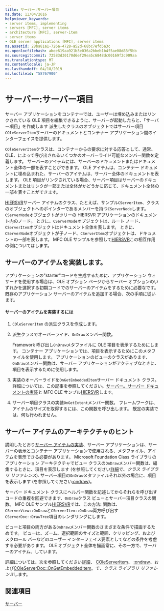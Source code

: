 ```yaml
---
title: サーバー:サーバー項目
ms.date: 11/04/2016
helpviewer_keywords:
- server items, implementing
- servers [MFC], server items
- architecture [MFC], server-item
- server items
- OLE server applications [MFC], server items
ms.assetid: 28ba81a1-726a-4728-a52d-68bc7efd5a3c
ms.openlocfilehash: abee619aa921b3e036a2bbeb1b4f5ae08d83f5bb
ms.sourcegitcommit: 72583d30170d6ef29ea5c6848dc00169f2c909aa
ms.translationtype: MT
ms.contentlocale: ja-JP
ms.lasthandoff: 04/18/2019
ms.locfileid: "58767900"
---
```

# <a name="servers-server-items"></a>サーバー:サーバー項目

サーバー アプリケーションをコンテナーでは、ユーザーは埋め込みまたはリンクされている OLE 項目を編集できるように、サーバーが起動したらと、「サーバー項目」を作成します 派生したクラスのオブジェクトではサーバー項目`COleServerItem`サーバーのドキュメントとコンテナー アプリケーション間のインターフェイスを提供します。

`COleServerItem`クラスは、コンテナーからの要求に対する応答として、通常、OLE、によって呼び出されるいくつかのオーバーライド可能なメンバー関数を定義します。 サーバーのアイテムには、サーバーのドキュメントまたはドキュメント全体の一部を表すことができます。 OLE アイテムは、コンテナー ドキュメントに埋め込まれた、サーバーのアイテムは、サーバー全体のドキュメントを表します。 OLE 項目がリンクされている場合、サーバー項目はサーバーのドキュメントまたはリンクが一部または全体がかどうかに応じて、ドキュメント全体の一部を表すことができます。

[HIERSVR](../overview/visual-cpp-samples.md)サーバー アイテムのクラス、たとえば、サンプル`CServerItem`、クラスのオブジェクトへのポインターであるメンバーを持つ`CServerNode`します。 `CServerNode`オブジェクトがツリーの HIERSVR アプリケーションのドキュメント内のノード。 ときに、`CServerNode`オブジェクトは、ルート ノード、`CServerItem`オブジェクトはドキュメント全体を表します。 ときに、`CServerNode`オブジェクトが子ノード、`CServerItem`オブジェクトは、ドキュメントの一部を表します。 MFC OLE サンプルを参照して[HIERSVR](../overview/visual-cpp-samples.md)この相互作用の例についてはします。

##  <a name="_core_implementing_server_items"></a> サーバーのアイテムを実装します。

アプリケーションの"starter"コードを生成するために、アプリケーション ウィザードを使用する場合は、OLE オプション ページからサーバー オプションのいずれかを選択する初期コードでのサーバーのアイテムをするために必要なです。 既存のアプリケーション サーバーのアイテムを追加する場合、次の手順に従います。

#### <a name="to-implement-a-server-item"></a>サーバーのアイテムを実装するには

1. `COleServerItem` の派生クラスを作成します。

1. 派生クラスでオーバーライド、`OnDraw`メンバー関数。

   Framework 呼び出し`OnDraw`メタファイルに OLE 項目を表示するためにします。 コンテナー アプリケーションでは、項目を表示するためにこのメタファイルを使用します。 アプリケーションのビューのクラスがあります、`OnDraw`メンバー関数は、サーバー アプリケーションがアクティブなときに、項目を表示するために使用します。

1. 実装のオーバーライドを`OnGetEmbeddedItem`サーバー ドキュメント クラス。 詳細については、この記事を参照してください。[サーバー。サーバー ドキュメントの実装](../mfc/servers-implementing-server-documents.md)と MFC OLE サンプル[HIERSVR](../overview/visual-cpp-samples.md)します。

1. サーバー項目クラスの実装`OnGetExtent`メンバー関数。 フレームワークは、アイテムのサイズを取得するには、この関数を呼び出します。 既定の実装では、何も行われません。

##  <a name="_core_a_tip_for_server.2d.item_architecture"></a> サーバー アイテムのアーキテクチャのヒント

説明したとおり[サーバー アイテムの実装](#_core_implementing_server_items)、サーバー アプリケーションは、サーバーの表示とコンテナー アプリケーションで使用される、メタファイル、アイテムを表示できる必要があります。 Microsoft Foundation Class ライブラリのアプリケーション アーキテクチャでビュー クラスの`OnDraw`メンバー関数は、編集するときに、項目を表示します (を参照してください[詳細](../mfc/reference/cview-class.md#ondraw)で、*クラス ライブラリ リファレンス*). サーバー項目の`OnDraw`メタファイルそれ以外の場合に、項目を表示します (を参照してください[:ondraw](../mfc/reference/coleserveritem-class.md#ondraw))。

サーバー ドキュメント クラスにヘルパー関数を記述してからそれらを呼び出すコードの重複を回避できます、`OnDraw`クラス ビューとサーバー項目クラスの関数。 MFC OLE サンプル[HIERSVR](../overview/visual-cpp-samples.md)では、この方法: 関数は、`CServerView::OnDraw`と`CServerItem::OnDraw`両方呼び出す`CServerDoc::DrawTree`項目のレンダリングにします。

ビューと項目の両方がある`OnDraw`メンバー関数のさまざまな条件で描画するためです。 ビューは、ズーム、選択範囲のサイズと範囲、クリッピング、およびスクロール バーなどのユーザー インターフェイス要素としてなどの条件を考慮する必要があります。 OLE オブジェクト全体を描画常に、その一方で、サーバーのアイテム、しています。

詳細については、次を参照してください[詳細](../mfc/reference/cview-class.md#ondraw)、 [COleServerItem](../mfc/reference/coleserveritem-class.md)、 [:ondraw](../mfc/reference/coleserveritem-class.md#ondraw)、および[COleServerDoc::OnGetEmbeddedItem](../mfc/reference/coleserverdoc-class.md#ongetembeddeditem)。で、*クラス ライブラリ リファレンス*します。

## <a name="see-also"></a>関連項目

[サーバー](../mfc/servers.md)
